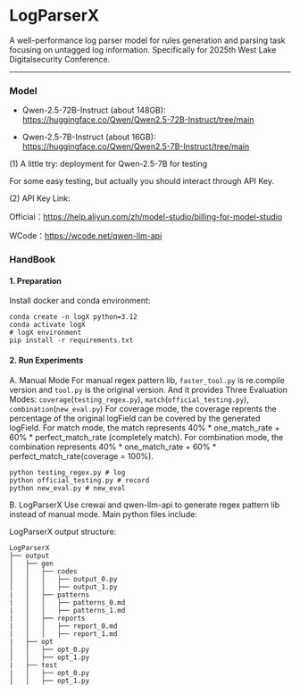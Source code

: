 # LogParserX
A well-performance log parser model for rules generation and parsing task focusing on untagged log information. Specifically for 2025th West Lake Digitalsecurity Conference.

----

### Model

- Qwen-2.5-72B-Instruct (about 148GB): https://huggingface.co/Qwen/Qwen2.5-72B-Instruct/tree/main

- Qwen-2.5-7B-Instruct (about 16GB): https://huggingface.co/Qwen/Qwen2.5-7B-Instruct/tree/main

(1) A little try: deployment for Qwen-2.5-7B for testing

For some easy testing, but actually you should interact through API Key.

(2) API Key Link: 

Official：https://help.aliyun.com/zh/model-studio/billing-for-model-studio

WCode：https://wcode.net/qwen-llm-api

### HandBook

#### 1. Preparation
Install docker and conda environment:
```shell
conda create -n logX python=3.12
conda activate logX
# logX environment
pip install -r requirements.txt
```
#### 2. Run Experiments
A. Manual Mode
For manual regex pattern lib, `faster_tool.py` is re.compile version and `tool.py` is the original version.
And it provides Three Evaluation Modes:
`coverage`(`testing_regex.py`), `match`(`official_testing.py`), `combination`(`new_eval.py`)
For coverage mode, the coverage reprents the percentage of the original logField can be covered by the generated logField.
For match mode, the match represents 40% * one_match_rate + 60% * perfect_match_rate (completely match).
For combination mode, the combination represents 40% * one_match_rate + 60% * perfect_match_rate(coverage = 100%).
```shell
python testing_regex.py # log
python official_testing.py # record
python new_eval.py # new_eval
```

B. LogParserX
Use crewai and qwen-llm-api to generate regex pattern lib instead of manual mode.
Main python files include:


LogParserX output structure:
```shell
LogParserX
├── output
│   ├── gen
│   │   ├── codes
│   │   │   ├── output_0.py
│   │   │   ├── output_1.py
|   │   ├── patterns
|   │   │   ├── patterns_0.md
|   │   │   ├── patterns_1.md
|   │   ├── reports
|   │   │   ├── report_0.md
|   │   │   ├── report_1.md
|   ├── opt
│   │   ├── opt_0.py
│   │   ├── opt_1.py
|   ├── test
|   │   ├── opt_0.py
│   │   ├── opt_1.py
```


 



